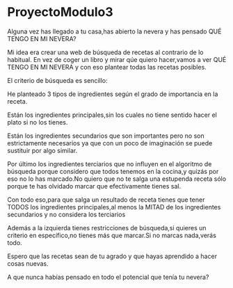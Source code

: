# ProyectoModulo3
Alguna vez has llegado a tu casa,has abierto la nevera y has pensado QUÉ TENGO EN MI NEVERA?


Mi idea era crear una web de búsqueda de recetas al contrario de lo habitual. En vez de coger un libro y mirar qúe quiero hacer,vamos a ver QUÉ TENGO EN MI NEVERA y con eso plantear todas las recetas posibles.

El criterio de búsqueda es sencillo:


He planteado 3 tipos de ingredientes según el grado de importancia en la receta.

Están los ingredientes principales,sin los cuales no tiene sentido hacer el plato si no los tienes.

Están los ingredientes secundarios que son importantes pero no son estrictamente necesarios ya que con un poco de imaginación se puede sustituir por algo similar.

Por último los ingredientes terciarios que no influyen en el algoritmo de búsqueda porque considero que todos tenemos en la cocina,y quizás por eso no lo has marcado.No quiero que no te salga una estupenda receta sólo porque te has olvidado marcar que efectivamente tienes sal.


Con todo eso,para que salga un resultado de receta tienes que tener TODOS los ingredientes principales,al menos la MITAD de los ingredientes secundarios y no considera los terciarios

Además a la izquierda tienes restricciones de búsqueda,si quieres un criterio en específico,no tienes más que marcar.Si no marcas nada,verás todo.


Espero que las recetas sean de tu agrado y que hayas aprendido a hacer cosas nuevas.

A que nunca habías pensado en todo el potencial que tenía tu nevera?
